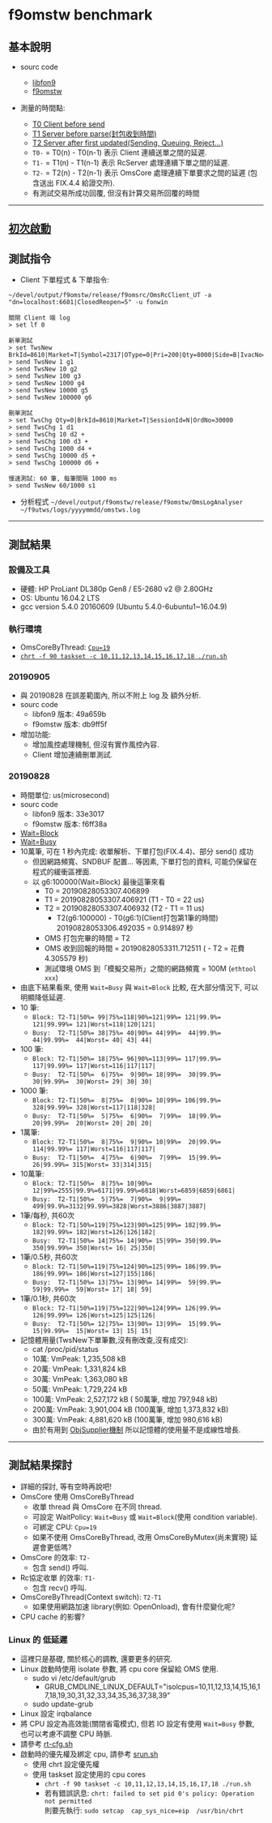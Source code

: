 ﻿f9omstw benchmark
=================

## 基本說明
* sourc code
  * [libfon9](https://github.com/fonwin/libfon9)
  * [f9omstw](https://github.com/fonwin/f9omstw)

* 測量的時間點:
  * [T0 Client before send](https://github.com/fonwin/f9omstw/blob/db9ff5f/f9omsrc/OmsRcClient_UT.c#L330)
  * [T1 Server before parse(封包收到時間)](https://github.com/fonwin/f9omstw/blob/db9ff5f/f9omsrc/OmsRcServerFunc.cpp#L194)
  * [T2 Server after first updated(Sending, Queuing, Reject...)](https://github.com/fonwin/f9omstw/blob/db9ff5f/f9omstw/OmsBackend.cpp#L202)
  * `T0-` = T0(n) - T0(n-1) 表示 Client 連續送單之間的延遲.
  * `T1-` = T1(n) - T1(n-1) 表示 RcServer 處理連續下單之間的延遲.
  * `T2-` = T2(n) - T2(n-1) 表示 OmsCore 處理連續下單要求之間的延遲 (包含送出 FIX.4.4 給證交所).
  * 有測試交易所成功回覆, 但沒有計算交易所回覆的時間

---------------------------------------
## [初次啟動](Startup.md)

## 測試指令
* Client 下單程式 & 下單指令:
```
~/devel/output/f9omstw/release/f9omsrc/OmsRcClient_UT -a "dn=localhost:6601|ClosedReopen=5" -u fonwin

關閉 Client 端 log
> set lf 0

新單測試
> set TwsNew BrkId=8610|Market=T|Symbol=2317|OType=0|Pri=200|Qty=8000|Side=B|IvacNo=10
> send TwsNew 1 g1
> send TwsNew 10 g2
> send TwsNew 100 g3
> send TwsNew 1000 g4
> send TwsNew 10000 g5
> send TwsNew 100000 g6

刪單測試
> set TwsChg Qty=0|BrkId=8610|Market=T|SessionId=N|OrdNo=30000
> send TwsChg 1 d1
> send TwsChg 10 d2 +
> send TwsChg 100 d3 +
> send TwsChg 1000 d4 +
> send TwsChg 10000 d5 +
> send TwsChg 100000 d6 +

慢速測試: 60 筆, 每筆間隔 1000 ms
> send TwsNew 60/1000 s1
```

* 分析程式
`~/devel/output/f9omstw/release/f9omstw/OmsLogAnalyser ~/f9utws/logs/yyyymmdd/omstws.log `

---------------------------------------
## 測試結果
### 設備及工具
* 硬體: HP ProLiant DL380p Gen8 / E5-2680 v2 @ 2.80GHz
* OS: Ubuntu 16.04.2 LTS
* gcc version 5.4.0 20160609 (Ubuntu 5.4.0-6ubuntu1~16.04.9)
### 執行環境
* OmsCoreByThread: [`Cpu=19`](./f9utws.block/fon9cfg/MaPlugins.f9gv#L7)
* [`chrt -f 90 taskset -c 10,11,12,13,14,15,16,17,18 ./run.sh`](./f9utws.block/srun.sh#L7)
### 20190905
* 與 20190828 在誤差範圍內, 所以不附上 log 及 額外分析.
* sourc code
  * libfon9 版本: 49a659b
  * f9omstw 版本: db9ff5f
* 增加功能:
  * 增加風控處理機制, 但沒有實作風控內容.
  * Client 增加連續刪單測試.
### 20190828
* 時間單位: us(microsecond)
* sourc code
  * libfon9 版本: 33e3017
  * f9omstw 版本: f6ff38a
* [Wait=Block](./f9utws.block/logs/20190828/omstws.log.Summary.txt)
* [Wait=Busy](./f9utws.busy/logs/20190828/omstws.log.Summary.txt)
* 10萬筆, 可在 1 秒內完成: 收單解析、下單打包(FIX.4.4)、部分 send() 成功
  * 但因網路頻寬、SNDBUF 配置... 等因素, 下單打包的資料, 可能仍保留在程式的緩衝區裡面.
  * 以 g6:100000(Wait=Block) 最後這筆來看
    * T0 = 20190828053307.406899
    * T1 = 20190828053307.406921 (T1 - T0 = 22 us)
    * T2 = 20190828053307.406932 (T2 - T1 = 11 us)
      * T2(g6:100000) - T0(g6:1)(Client打包第1筆的時間) 20190828053306.492035 = 0.914897 秒
    * OMS 打包完畢的時間 = T2
    * OMS 收到回報的時間 = 20190828053311.712511 ( - T2 = 花費 4.305579 秒)
    * 測試環境 OMS 到「模擬交易所」之間的網路頻寬 = 100M (`ethtool xxx`)
* 由底下結果看來, 使用 `Wait=Busy` 與 `Wait=Block` 比較, 在大部分情況下, 可以明顯降低延遲.
* 10 筆:
  * `Block: T2-T1|50%= 99|75%=118|90%=121|99%= 121|99.9%= 121|99.99%= 121|Worst=118|120|121|`
  * `Busy:  T2-T1|50%= 38|75%= 40|90%= 44|99%=  44|99.9%=  44|99.99%=  44|Worst= 40| 43| 44|`
* 100 筆:
  * `Block: T2-T1|50%= 18|75%= 96|90%=113|99%= 117|99.9%= 117|99.99%= 117|Worst=116|117|117|`
  * `Busy:  T2-T1|50%=  6|75%=  9|90%= 18|99%=  30|99.9%=  30|99.99%=  30|Worst= 29| 30| 30|`
* 1000 筆:
  * `Block: T2-T1|50%=  8|75%=  8|90%= 10|99%= 106|99.9%= 328|99.99%= 328|Worst=117|118|328|`
  * `Busy:  T2-T1|50%=  5|75%=  6|90%=  7|99%=  18|99.9%=  20|99.99%=  20|Worst= 20| 20| 20|`
* 1萬筆:
  * `Block: T2-T1|50%=  8|75%=  9|90%= 10|99%=  20|99.9%= 114|99.99%= 117|Worst=116|117|117|`
  * `Busy:  T2-T1|50%=  4|75%=  6|90%=  7|99%=  15|99.9%=  26|99.99%= 315|Worst= 33|314|315|`
* 10萬筆:
  * `Block: T2-T1|50%=  8|75%= 10|90%= 12|99%=2555|99.9%=6171|99.99%=6818|Worst=6859|6859|6861|`
  * `Busy:  T2-T1|50%=  5|75%=  7|90%=  9|99%= 499|99.9%=3132|99.99%=3828|Worst=3886|3887|3887|`
* 1筆/每秒, 共60次
  * `Block: T2-T1|50%=119|75%=123|90%=125|99%= 182|99.9%= 182|99.99%= 182|Worst=126|126|182|`
  * `Busy:  T2-T1|50%= 14|75%= 14|90%= 15|99%= 350|99.9%= 350|99.99%= 350|Worst= 16| 25|350|`
* 1筆/0.5秒, 共60次
  * `Block: T2-T1|50%=119|75%=124|90%=125|99%= 186|99.9%= 186|99.99%= 186|Worst=127|155|186|`
  * `Busy:  T2-T1|50%= 13|75%= 13|90%= 14|99%=  59|99.9%=  59|99.99%=  59|Worst= 17| 18| 59|`
* 1筆/0.1秒, 共60次
  * `Block: T2-T1|50%=119|75%=122|90%=124|99%= 126|99.9%= 126|99.99%= 126|Worst=125|125|126|`
  * `Busy:  T2-T1|50%= 12|75%= 13|90%= 13|99%=  15|99.9%=  15|99.99%=  15|Worst= 13| 15| 15|`
* 記憶體用量(TwsNew下單筆數,沒有刪改查,沒有成交):
  * cat /proc/pid/status
  *  10萬: VmPeak: 1,235,508 kB
  *  20萬: VmPeak: 1,331,824 kB
  *  30萬: VmPeak: 1,363,080 kB
  *  50萬: VmPeak: 1,729,224 kB
  * 100萬: VmPeak: 2,527,172 kB ( 50萬筆, 增加   797,948 kB)
  * 200萬: VmPeak: 3,901,004 kB (100萬筆, 增加 1,373,832 kB)
  * 300萬: VmPeak: 4,881,620 kB (100萬筆, 增加   980,616 kB)
  * 由於有用到 [ObjSupplier機制](https://github.com/fonwin/f9omstw/blob/f6ff38a/f9omstw/OmsRequestFactory.hpp#L66)
    所以記憶體的使用量不是成線性增長.

---------------------------------------
## 測試結果探討
* 詳細的探討, 等有空時再說吧!
* OmsCore 使用 OmsCoreByThread
  * 收單 thread 與 OmsCore 在不同 thread.
  * 可設定 WaitPolicy: `Wait=Busy` 或 `Wait=Block`(使用 condition variable).
  * 可綁定 CPU: `Cpu=19`
  * 如果不使用 OmsCoreByThread, 改用 OmsCoreByMutex(尚未實現) 延遲會更低嗎?
* OmsCore 的效率: `T2-`
  * 包含 send() 呼叫.
* Rc協定收單 的效率: `T1-`
  * 包含 recv() 呼叫.
* OmsCoreByThread(Context switch): `T2-T1`
  * 如果使用網路加速 library(例如: OpenOnload), 會有什麼變化呢?
* CPU cache 的影響?

### Linux 的 低延遲
* 這裡只是基礎, 關於核心的調教, 還要更多的研究.
* Linux 啟動時使用 isolate 參數, 將 cpu core 保留給 OMS 使用.
  * sudo vi /etc/default/grub
    * GRUB_CMDLINE_LINUX_DEFAULT="isolcpus=10,11,12,13,14,15,16,17,18,19,30,31,32,33,34,35,36,37,38,39"
  * sudo update-grub
* Linux 設定 irqbalance
* 將 CPU 設定為高效能(關閉省電模式), 但若 IO 設定有使用 `Wait=Busy` 參數, 也可以考慮不調整 CPU 時脈.
* 請參考 [rt-cfg.sh](f9utws.block/rt-cfg.sh)
* 啟動時的優先權及綁定 cpu, 請參考 [srun.sh](f9utws.block/srun.sh)
  * 使用 chrt 設定優先權
  * 使用 taskset 設定使用的 cpu cores
    * `chrt -f 90 taskset -c 10,11,12,13,14,15,16,17,18 ./run.sh`
    * 若有錯誤訊息: `chrt: failed to set pid 0's policy: Operation not permitted`   
      則要先執行:   `sudo setcap  cap_sys_nice=eip  /usr/bin/chrt`
